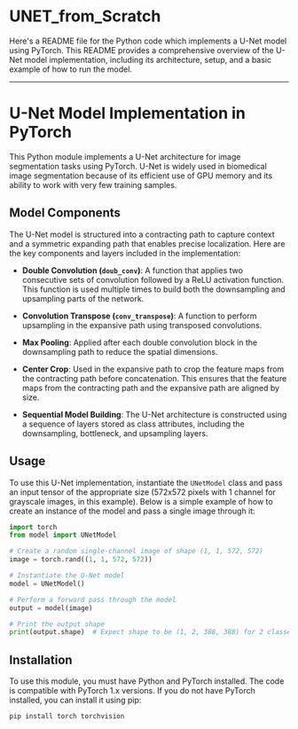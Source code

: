 # UNET_from_Scratch
Here's a README file for the Python code which implements a U-Net model using PyTorch. This README provides a comprehensive overview of the U-Net model implementation, including its architecture, setup, and a basic example of how to run the model.

---

# U-Net Model Implementation in PyTorch

This Python module implements a U-Net architecture for image segmentation tasks using PyTorch. U-Net is widely used in biomedical image segmentation because of its efficient use of GPU memory and its ability to work with very few training samples.

## Model Components

The U-Net model is structured into a contracting path to capture context and a symmetric expanding path that enables precise localization. Here are the key components and layers included in the implementation:

- **Double Convolution (`doub_conv`)**: A function that applies two consecutive sets of convolution followed by a ReLU activation function. This function is used multiple times to build both the downsampling and upsampling parts of the network.

- **Convolution Transpose (`conv_transpose`)**: A function to perform upsampling in the expansive path using transposed convolutions.

- **Max Pooling**: Applied after each double convolution block in the downsampling path to reduce the spatial dimensions.

- **Center Crop**: Used in the expansive path to crop the feature maps from the contracting path before concatenation. This ensures that the feature maps from the contracting path and the expansive path are aligned by size.

- **Sequential Model Building**: The U-Net architecture is constructed using a sequence of layers stored as class attributes, including the downsampling, bottleneck, and upsampling layers.

## Usage

To use this U-Net implementation, instantiate the `UNetModel` class and pass an input tensor of the appropriate size (572x572 pixels with 1 channel for grayscale images, in this example). Below is a simple example of how to create an instance of the model and pass a single image through it:

```python
import torch
from model import UNetModel

# Create a random single-channel image of shape (1, 1, 572, 572)
image = torch.rand((1, 1, 572, 572))

# Instantiate the U-Net model
model = UNetModel()

# Perform a forward pass through the model
output = model(image)

# Print the output shape
print(output.shape)  # Expect shape to be (1, 2, 388, 388) for 2 classes
```

## Installation

To use this module, you must have Python and PyTorch installed. The code is compatible with PyTorch 1.x versions. If you do not have PyTorch installed, you can install it using pip:

```bash
pip install torch torchvision
```

